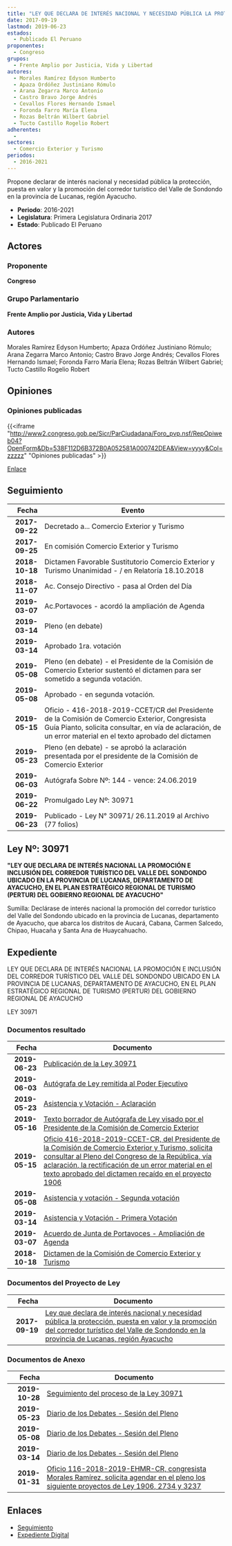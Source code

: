 ```yaml
---
title: "LEY QUE DECLARA DE INTERÉS NACIONAL Y NECESIDAD PÚBLICA LA PROTECCIÓN, PUESTA EN VALOR Y LA PROMOCIÓN DEL CORREDOR TURÍSTICO DEL VALLE DE SONDONDO EN LA PROVINCIA DE LUCANAS, REGIÓN AYACUCHO"
date: 2017-09-19
lastmod: 2019-06-23
estados: 
  - Publicado El Peruano
proponentes: 
  - Congreso
grupos: 
  - Frente Amplio por Justicia, Vida y Libertad
autores: 
  - Morales Ramírez Edyson Humberto
  - Apaza Ordóñez Justiniano Rómulo
  - Arana Zegarra Marco Antonio
  - Castro Bravo Jorge Andrés
  - Cevallos Flores Hernando Ismael
  - Foronda Farro María Elena
  - Rozas Beltrán Wilbert Gabriel
  - Tucto Castillo Rogelio Robert
adherentes: 
  - 
sectores: 
  - Comercio Exterior y Turismo
periodos: 
  - 2016-2021
---
```


Propone declarar de interés nacional y necesidad pública la protección, puesta en valor y la promoción del corredor turístico del Valle de Sondondo en la provincia de Lucanas, región Ayacucho.

- **Periodo**: 2016-2021
- **Legislatura**: Primera Legislatura Ordinaria 2017
- **Estado**: Publicado El Peruano

## Actores

### Proponente

**Congreso**

### Grupo Parlamentario

**Frente Amplio por Justicia, Vida y Libertad**

### Autores

Morales Ramírez Edyson Humberto; Apaza Ordóñez Justiniano Rómulo; Arana Zegarra Marco Antonio; Castro Bravo Jorge Andrés; Cevallos Flores Hernando Ismael; Foronda Farro María Elena; Rozas Beltrán Wilbert Gabriel; Tucto Castillo Rogelio Robert


## Opiniones

### Opiniones publicadas

{{<iframe "http://www2.congreso.gob.pe/Sicr/ParCiudadana/Foro_pvp.nsf/RepOpiweb04?OpenForm&Db=538F112D6B372B0A052581A000742DEA&View=yyyy&Col=zzzzz" "Opiniones publicadas" >}}

[Enlace](http://www2.congreso.gob.pe/Sicr/ParCiudadana/Foro_pvp.nsf/RepOpiweb04?OpenForm&Db=538F112D6B372B0A052581A000742DEA&View=yyyy&Col=zzzzz)

## Seguimiento

| Fecha | Evento |
|------:|--------|
| **2017-09-22** | Decretado a... Comercio Exterior y Turismo|
| **2017-09-25** | En comisión Comercio Exterior y Turismo|
| **2018-10-18** | Dictamen Favorable Sustitutorio Comercio Exterior y Turismo Unanimidad - / en Relatoría 18.10.2018|
| **2018-11-07** | Ac. Consejo Directivo - pasa al Orden del Día|
| **2019-03-07** | Ac.Portavoces - acordó la ampliación de Agenda|
| **2019-03-14** | Pleno (en debate)|
| **2019-03-14** | Aprobado 1ra. votación|
| **2019-05-08** | Pleno (en debate) - el Presidente de la Comisión de Comercio Exterior sustentó el dictamen para ser sometido a segunda votación.|
| **2019-05-08** | Aprobado - en segunda votación.|
| **2019-05-15** | Oficio - 416-2018-2019-CCET/CR del Presidente de la Comisión de Comercio Exterior, Congresista Guía Pianto, solicita consultar, en vía de aclaración, de un error material en el texto aprobado del dictamen|
| **2019-05-23** | Pleno (en debate) - se aprobó la aclaración presentada por el presidente de la Comisión de Comercio Exterior|
| **2019-06-03** | Autógrafa Sobre Nº: 144 - vence: 24.06.2019|
| **2019-06-22** | Promulgado Ley Nº: 30971|
| **2019-06-23** | Publicado - Ley N° 30971/ 26.11.2019 al Archivo (77 folios)|

## Ley Nº: 30971

**"LEY QUE DECLARA DE INTERÉS NACIONAL LA PROMOCIÓN E INCLUSIÓN DEL CORREDOR TURÍSTICO DEL VALLE DEL SONDONDO UBICADO EN LA PROVINCIA DE LUCANAS, DEPARTAMENTO DE AYACUCHO, EN EL PLAN ESTRATÉGICO REGIONAL DE TURISMO (PERTUR) DEL GOBIERNO REGIONAL DE AYACUCHO"**

Sumilla: Declárase de interés nacional la promoción del corredor turístico del Valle del Sondondo ubicado en la provincia de Lucanas, departamento de Ayacucho, que abarca los distritos de Aucará, Cabana, Carmen Salcedo, Chipao, Huacaña y Santa Ana de Huaycahuacho.


## Expediente

LEY QUE DECLARA DE INTERÉS NACIONAL LA PROMOCIÓN E INCLUSIÓN DEL CORREDOR TURÍSTICO DEL VALLE DEL SONDONDO UBICADO EN LA PROVINCIA DE LUCANAS, DEPARTAMENTO DE AYACUCHO, EN EL PLAN ESTRATÉGICO REGIONAL DE TURISMO (PERTUR) DEL GOBIERNO REGIONAL DE AYACUCHO

LEY 30971


### Documentos resultado

| Fecha | Documento |
|------:|--------|
| **2019-06-23** | [Publicación de la Ley 30971](http://www.leyes.congreso.gob.pe/Documentos/2016_2021/ADLP/Normas_Legales/30971-LEY.pdf) |
| **2019-06-03** | [Autógrafa de Ley remitida al Poder Ejecutivo](http://www.leyes.congreso.gob.pe/Documentos/2016_2021/ADLP/Texto_Aprobado/AU0190620190603.pdf) |
| **2019-05-23** | [Asistencia y Votación - Aclaración](http://www.leyes.congreso.gob.pe/Documentos/2016_2021/Asistencia_y_Votacion/Proyectos_de_Ley/AVA0190620190523.pdf) |
| **2019-05-16** | [Texto borrador de Autógrafa de Ley visado por el Presidente de la Comisión de Comercio Exterior](http://www.leyes.congreso.gob.pe/Documentos/2016_2021/Texto_Borrador_de_Autografa/BAU0190620190516.pdf) |
| **2019-05-15** | [Oficio 416-2018-2019-CCET-CR, del Presidente de la Comisión de Comercio Exterior y Turismo, solicita consultar al Pleno del Congreso de la República, vía aclaración, la rectificación de un error material en el texto aprobado del dictamen recaído en el proyecto 1906](http://www.leyes.congreso.gob.pe/Documentos/2016_2021/Oficios/Comisiones_Ordinarias/OFICIO-416-2018-2019-CCET-CR.pdf) |
| **2019-05-08** | [Asistencia y votación - Segunda votación](http://www.leyes.congreso.gob.pe/Documentos/2016_2021/Asistencia_y_Votacion/Proyectos_de_Ley/AVSV0190620190508.pdf) |
| **2019-03-14** | [Asistencia y Votación - Primera Votación](http://www.leyes.congreso.gob.pe/Documentos/2016_2021/Asistencia_y_Votacion/Proyectos_de_Ley/AV0190620190314.pdf) |
| **2019-03-07** | [Acuerdo de Junta de Portavoces - Ampliación de Agenda](http://www.leyes.congreso.gob.pe/Documentos/2016_2021/Acuerdos/Junta_Portavoces/AJP0190620190307.pdf) |
| **2018-10-18** | [Dictamen de la Comisión de Comercio Exterior y Turismo](http://www.leyes.congreso.gob.pe/Documentos/2016_2021/Dictamenes/Proyectos_de_Ley/01906DC03MAY20181018.PDF) |

### Documentos del Proyecto de Ley

| Fecha | Documento |
|------:|--------|
| **2017-09-19** | [Ley que declara de interés nacional y necesidad pública la protección, puesta en valor y la promoción del corredor turístico del Valle de Sondondo en la provincia de Lucanas, región Ayacucho](http://www.leyes.congreso.gob.pe/Documentos/2016_2021/Proyectos_de_Ley_y_de_Resoluciones_Legislativas/PL0190620170919..pdf) |

### Documentos de Anexo

| Fecha | Documento |
|------:|--------|
| **2019-10-28** | [Seguimiento del proceso de la Ley 30971](http://www.leyes.congreso.gob.pe/Documentos/2016_2021/Seguimiento_de_Proyectos_de_Ley/01906PL20191028.pdf) |
| **2019-05-23** | [Diario de los Debates - Sesión del Pleno](http://www2.congreso.gob.pe/Sicr/DiarioDebates/Publicad.nsf/SesionesPleno/05256D6E0073DFE90525840400716710/$FILE/SLO-2018-10.pdf) |
| **2019-05-08** | [Diario de los Debates - Sesión del Pleno](http://www2.congreso.gob.pe/Sicr/DiarioDebates/Publicad.nsf/SesionesPleno/05256D6E0073DFE9052583F5005A78CC/$FILE/SLO-2018-8.pdf) |
| **2019-03-14** | [Diario de los Debates - Sesión del Pleno](http://www2.congreso.gob.pe/Sicr/DiarioDebates/Publicad.nsf/SesionesPleno/05256D6E0073DFE9052583BE005C6657/$FILE/SLO-2018-1.pdf) |
| **2019-01-31** | [Oficio 116-2018-2019-EHMR-CR, congresista Morales Ramírez, solicita agendar en el pleno los siguiente proyectos de Ley 1906, 2734 y 3237](http://www.leyes.congreso.gob.pe/Documentos/2016_2021/Oficios/Congresistas/OFICIO-116-2018-2019-EHMR-CR.pdf) |

## Enlaces 

- [Seguimiento](http://www2.congreso.gob.pe/Sicr/TraDocEstProc/CLProLey2016.nsf/f7fff46988ca05b1052578e100829cc7/b0bee402e1aebba6052581a0007c6fb1?OpenDocument)
- [Expediente Digital](http://www2.congreso.gob.pe/Sicr/TraDocEstProc/CLProLey2016.nsf/f7fff46988ca05b1052578e100829cc7/b0bee402e1aebba6052581a0007c6fb1?OpenDocument&Click=05257FB7005EB655.eb71d0cf91d8294e05256cdf006b5706/$Body/0.1C6C)
